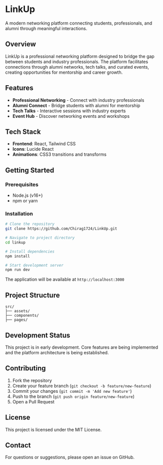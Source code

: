 # LinkUp

A modern networking platform connecting students, professionals, and alumni through meaningful interactions.

## Overview

LinkUp is a professional networking platform designed to bridge the gap between students and industry professionals. The platform facilitates connections through alumni networks, tech talks, and curated events, creating opportunities for mentorship and career growth.

## Features

- **Professional Networking** - Connect with industry professionals
- **Alumni Connect** - Bridge students with alumni for mentorship
- **Tech Talks** - Interactive sessions with industry experts  
- **Event Hub** - Discover networking events and workshops

## Tech Stack

- **Frontend**: React, Tailwind CSS
- **Icons**: Lucide React
- **Animations**: CSS3 transitions and transforms

## Getting Started

### Prerequisites

- Node.js (v16+)
- npm or yarn

### Installation

```bash
# Clone the repository
git clone https://github.com/Chirag1724/LinkUp.git

# Navigate to project directory
cd linkup

# Install dependencies
npm install

# Start development server
npm run dev
```

The application will be available at `http://localhost:3000`

## Project Structure

```
src/
├── assets/
├── components/
├── pages/
```

## Development Status

This project is in early development. Core features are being implemented and the platform architecture is being established.

## Contributing

1. Fork the repository
2. Create your feature branch (`git checkout -b feature/new-feature`)
3. Commit your changes (`git commit -m 'Add new feature'`)
4. Push to the branch (`git push origin feature/new-feature`)
5. Open a Pull Request

## License

This project is licensed under the MIT License.

## Contact

For questions or suggestions, please open an issue on GitHub.
